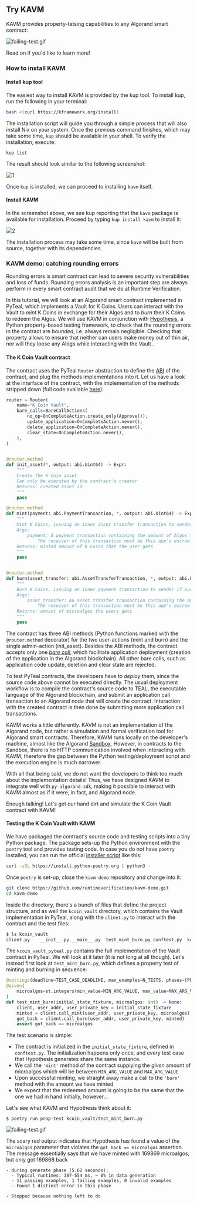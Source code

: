 ## Try KAVM

KAVM provides property-tetsing capabilities to any Algorand smart contract:

![failing-test.gif](https://user-images.githubusercontent.com/8296326/203583716-e8937d02-f186-4862-b36c-26abc3cdf578.gif)

Read on if you'd like to learn more!

### How to install KAVM

#### Install kup tool

The easiest way to install KAVM is provided by the kup tool. To install kup, run the following in your terminal:

```bash
bash <(curl https://kframework.org/install)
```

The installation script will guide you through a simple process that will also install Nix on your system. Once the previous command finishes, which may take some time, `kup` should be available in your shell. To verify the installation, execute:

```
kup list
```

The result should look similar to the following screenshot:

![1](https://user-images.githubusercontent.com/8296326/202644795-897cf3d7-0a7c-4654-8998-4fc838ec632e.png)

Once `kup` is installed, we can proceed to installing `kavm` itself.

#### Install KAVM

In the screenshot above, we see kup reporting that the `kavm` package is available for installation. Proceed by typing `kup install kavm` to install it:

![2](https://user-images.githubusercontent.com/8296326/202645178-324a8bd2-cd8e-4eee-920d-6b4c65dd1241.png)

The installation process may take some time, since `kavm` will be built from source, together with its dependencies.

### KAVM demo: catching rounding errors

Rounding errors is smart contract can lead to severe security vulnerabilities and loss of funds. Rounding errors analysis is an important step are always perform in every smart contract audit that we do at Runtime Verification.

In this tutorial, we will look at an Algorand smart contract implemented in PyTeal, which implements a Vault for K Coins. Users can interact with the Vault to *mint* K Coins in exchange for their Algos and to *burn* their K Coins to redeem the Algos. We will use KAVM in conjunction with [Hypothesis](https://hypothesis.readthedocs.io/en/latest/index.html), a Python property-based testing framework, to check that the rounding errors in the contract are *bounded*, i.e. always remain negligible. Checking that property allows to ensure that neither can users make money out of thin air, nor will they loose any Alogs while interacting with the Vault .

#### The K Coin Vault contract

The contract uses the PyTeal `Router` abstraction to define the [ABI](https://pyteal.readthedocs.io/en/stable/abi.html) of the contract, and plug the methods implementations into it. Let us have a look at the interface of the contract, with the implementation of the methods stripped down (full code available [here](https://github.com/runtimeverification/kavm-demo)):

```python
router = Router(
    name="K Coin Vault",
    bare_calls=BareCallActions(
        no_op=OnCompleteAction.create_only(Approve()),
        update_application=OnCompleteAction.never(),
        delete_application=OnCompleteAction.never(),
        clear_state=OnCompleteAction.never(),
    ),
)


@router.method
def init_asset(*, output: abi.Uint64) -> Expr:
    """
    Create the K Coin asset
    Can only be executed by the contract's creator
    Returns: created asset id
    """
    pass

@router.method
def mint(payment: abi.PaymentTransaction, *, output: abi.Uint64) -> Expr:
    """
    Mint K Coins, issuing an inner asset transfer transaction to sender if successful
    Args:
        payment: A payment transaction containing the amount of Algos the user wishes to mint with.
            The receiver of this transaction must be this app's escrow account.
    Returns: minted amount of K Coins that the user gets
    """
    pass


@router.method
def burn(asset_transfer: abi.AssetTransferTransaction, *, output: abi.Uint64) -> Expr:
    """
    Burn K Coins, issuing an inner payment transaction to sender if successful
    Args:
        asset_transfer: An asset transfer transaction containing the amount of K Coins (in microKs) the user wishes to burn.
            The receiver of this transaction must be this app's escrow account.
    Returns: amount of microalgos the users gets
    """
    pass
```

The contract has three ABI methods (Python functions marked with the `@router.method` decorator) for the two user-actions (mint and burn) and the single admin-action (init_asset). Besides the ABI methods, the contract accepts only one [*bare call*](https://pyteal.readthedocs.io/en/stable/abi.html#creating-an-arc-4-program), which facilitate application deployment (creation of the application in the Algorand blockchain). All other bare calls, such as application code update, deletion and clear state are rejected.

To test PyTeal contracts, the developers have to *deploy* them, since the source code above cannot be executed directly. The usual deployment workflow is to compile the contract's source code to TEAL, the executable language of the Algorand blockchain, and submit an application call transaction to an Algorand node that will create the contract. Interaction with the created contract is then done by submitting more application call transactions.

KAVM works a little differently. KAVM is not an implementation of the Algorand node, but rather a simulation and formal verification tool for Algorand smart contracts. Therefore, KAVM runs locally on the developer's machine, almost like the Algorand [Sandbox](https://github.com/algorand/sandbox). However, in contracts to the Sandbox, there is no HTTP communication involved when interacting with KAVM, therefore the gap between the Python testing/deployment script and the execution engine is much narrower.

With all that being said, we do not want the developers to think too much about the implementation details! Thus, we have designed KAVM to integrate well with `py-algorand-sdk`, making it possible to interact with KAVM almost as if it were, in fact, and Algorand node.

Enough talking! Let's get our hand dirt and simulate the K Coin Vault contract with KAVM!

#### Testing the K Coin Vault with KAVM

We have packaged the contract's source code and testing scripts into a tiny Python package. The package sets-up the Python environment with the `poetry` tool and provides testing code. In case you do not have `poetry` installed, you can run the official [installer script](https://python-poetry.org/docs/#installation) like this:

```bash
curl -sSL https://install.python-poetry.org | python3 -
```

Once `poetry` is set-up, close the `kavm-demo` repository and change into it:

```bash
git clone https://github.com/runtimeverification/kavm-demo.git
cd kavm-demo
```

Inside the directory, there's a bunch of files that define the project structure, and as well the `kcoin_vault` directory, which contains the Vault implementation in PyTeal, along with the `clinet.py` to interact with the contract and the test files:

```bash
$ ls kcoin_vault
client.py    __init__.py __main__.py  test_mint_burn.py conftest.py  kcoin_vault_pyteal.py
```

The `kcoin_vault_pyteal.py` contains the full implementation of the Vault contract in PyTeal. We will look at it later (it is not long at all though). Let's instead first look at `test_mint_burn.py`, which defines a property test of minting and burning in sequence:

```python
@settings(deadline=TEST_CASE_DEADLINE, max_examples=N_TESTS, phases=[Phase.generate])
@given(
    microalgos=st.integers(min_value=MIN_ARG_VALUE, max_value=MAX_ARG_VALUE),
)
def test_mint_burn(initial_state_fixture, microalgos: int) -> None:
    client, user_addr, user_private_key = initial_state_fixture
    minted = client.call_mint(user_addr, user_private_key, microalgos)
    got_back = client.call_burn(user_addr, user_private_key, minted)
    assert got_back == microalgos
```

The test scenario is simple:
* The contract is initialized in the `initial_state_fixture`, defined in `conftest.py`. The initialization happens only once, and every test case that Hypothesis generates share the same instance.
* We call the `'mint'` method of the contract supplying the *given* amount of microalgos which will be between `MIN_ARG_VALUE` and `MAX_ARG_VALUE`
* Upon successful minting, we straight away make a call to the `'burn'` method with the amount we have minted
* We expect that the redeemed amount is going to be the same that the one we had in hand initially, however...

Let's see what KAVM and Hypothesis think about it:

```
$ poetry run prop-test kcoin_vault/test_mint_burn.py
```

![failing-test.gif](https://user-images.githubusercontent.com/8296326/203583716-e8937d02-f186-4862-b36c-26abc3cdf578.gif)

The scary red output indicates that Hypothesis has found a value of the `microalgos` parameter that violates the `got_back == microalgos` assertion. The message essentially says that we have minted with 169869 microalgos, but only got 169868 back

```
- during generate phase (5.62 seconds):
  - Typical runtimes: 387-554 ms, ~ 0% in data generation
  - 11 passing examples, 1 failing examples, 0 invalid examples
  - Found 1 distinct error in this phase

- Stopped because nothing left to do
```
